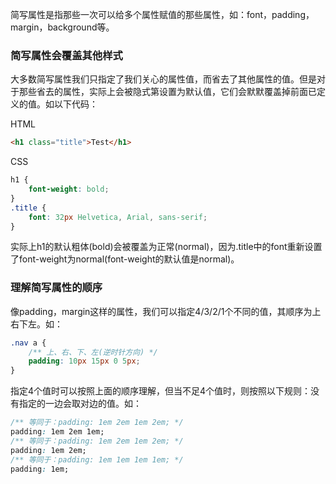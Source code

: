 简写属性是指那些一次可以给多个属性赋值的那些属性，如：font，padding，margin，background等。

### 简写属性会覆盖其他样式

大多数简写属性我们只指定了我们关心的属性值，而省去了其他属性的值。但是对于那些省去的属性，实际上会被隐式第设置为默认值，它们会默默覆盖掉前面已定义的值。如以下代码：

HTML

```html
<h1 class="title">Test</h1>
```

CSS

```css
h1 {
	font-weight: bold;
}
.title {
	font: 32px Helvetica, Arial, sans-serif;
}
```

实际上h1的默认粗体(bold)会被覆盖为正常(normal)，因为.title中的font重新设置了font-weight为normal(font-weight的默认值是normal)。

### 理解简写属性的顺序

像padding，margin这样的属性，我们可以指定4/3/2/1个不同的值，其顺序为上右下左。如：

```css
.nav a {
	/** 上、右、下、左(逆时针方向) */
	padding: 10px 15px 0 5px;
}
```

指定4个值时可以按照上面的顺序理解，但当不足4个值时，则按照以下规则：没有指定的一边会取对边的值。如：

```css
/** 等同于：padding: 1em 2em 1em 2em; */
padding: 1em 2em 1em;
/** 等同于：padding: 1em 2em 1em 2em; */
padding: 1em 2em;
/** 等同于：padding: 1em 1em 1em 1em; */
padding: 1em;
```

